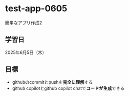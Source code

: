# test-app-0605
簡単なアプリ作成2

## 学習日
2025年6月5日（木）

## 目標
-  githubのcommitとpushを**完全に理解**する
-  github copilotとgithub copilot chatで**コードが生成**できる